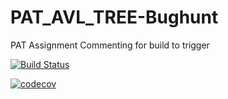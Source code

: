 # PAT_AVL_TREE-Bughunt
PAT Assignment
Commenting for build to trigger

[![Build Status](https://app.travis-ci.com/Venkata-Seshadri-Kola/PAT_AVL_TREE-.svg?token=853CUspWEB9QK3pzuxE9&branch=main)](https://app.travis-ci.com/Venkata-Seshadri-Kola/PAT_AVL_TREE-)

[![codecov](https://codecov.io/gh/Venkata-Seshadri-Kola/PAT_AVL_TREE-/branch/main/graph/badge.svg?token=V0FGLEVM80)](https://codecov.io/gh/Venkata-Seshadri-Kola/PAT_AVL_TREE-)
